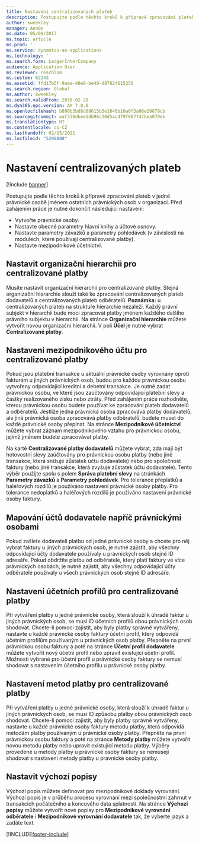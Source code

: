 ```yaml
---
title: Nastavení centralizovaných plateb
description: Postupujte podle těchto kroků k přípravě zpracování plateb v jedné právnické osobě jménem ostatních právnických osob v organizaci.
author: kweekley
manager: AnnBe
ms.date: 05/09/2017
ms.topic: article
ms.prod: ''
ms.service: dynamics-ax-applications
ms.technology: ''
ms.search.form: LedgerInterCompany
audience: Application User
ms.reviewer: roschlom
ms.custom: 62243
ms.assetid: ffd17b5f-9aea-40e0-be49-d8702f615256
ms.search.region: Global
ms.author: kweekley
ms.search.validFrom: 2016-02-28
ms.dyn365.ops.version: AX 7.0.0
ms.openlocfilehash: b890b3bd8d88615b3e1846b10a0f3a06e29679cb
ms.sourcegitcommit: eaf330dbee1db96c20d5ac479f007747bea079eb
ms.translationtype: HT
ms.contentlocale: cs-CZ
ms.lasthandoff: 02/15/2021
ms.locfileid: "5208888"
---
```

# <a name="set-up-centralized-payments"></a>Nastavení centralizovaných plateb

[!include [banner](../includes/banner.md)]

Postupujte podle těchto kroků k přípravě zpracování plateb v jedné právnické osobě jménem ostatních právnických osob v organizaci. Před zahájením práce je nutné dokončit následující nastavení:

-   Vytvořte právnické osoby.
-   Nastavte obecné parametry hlavní knihy a účtové osnovy.
-   Nastavte parametry závazků a parametry pohledávek (v závislosti na modulech, které používají centralizované platby).
-   Nastavte mezipodnikové účetnictví.

## <a name="set-up-an-organizational-hierarchy-for-centralized-payments"></a>Nastavit organizační hierarchii pro centralizované platby
Musíte nastavit organizační hierarchii pro centralizované platby. Stejná organizační hierarchie slouží také ke zpracování centralizovaných plateb dodavatelů a centralizovaných plateb odběratelů. **Poznámka:** u centralizovaných plateb na struktuře hierarchie nezáleží. Každý právní subjekt v hierarchii bude moci zpracovat platby jménem každého dalšího právního subjektu v hierarchii. Na stránce **Organizační hierarchie** můžete vytvořit novou organizační hierarchii. V poli **Účel** je nutné vybrat **Centralizované platby**. 

## <a name="set-up-an-intercompany-account-for-centralized-payments"></a>Nastavení mezipodnikového účtu pro centralizované platby
Pokud jsou platební transakce u aktuální právnické osoby vyrovnány oproti fakturám u jiných právnických osob, budou pro každou právnickou osobu vytvořeny odpovídající kreditní a debetní transakce. Je nutné zadat právnickou osobu, ve které jsou zaúčtovány odpovídající platební slevy a částky realizovaného zisku nebo ztráty. Před zahájením práce rozhodněte, kterou právnickou osobu budete používat ke zpracování plateb dodavatelů a odběratelů. Jestliže jedna právnická osoba zpracovává platby dodavatelů, ale jiná právnická osoba zpracovává platby odběratelů, budete muset do každé právnické osoby přepínat. Na stránce **Mezipodnikové účetnictví** můžete vybrat záznam mezipodnikového vztahu pro právnickou osobu, jejímž jménem budete zpracovávat platby. 

Na kartě **Centralizované platby dodavatelů** můžete vybrat, zda mají být hotovostní slevy zaúčtovány pro právnickou osobu platby (nebo jiné transakce, která snižuje zůstatek účtu dodavatele) nebo pro společnost faktury (nebo jiné transakce, která zvyšuje zůstatek účtu dodavatele). Tento výběr použijte spolu s polem **Správa platební slevy** na stránkách **Parametry závazků** a **Parametry pohledávek**. Pro tolerance přeplatků a haléřových rozdílů je používáno nastavení právnické osoby platby. Pro tolerance nedoplatků a haléřových rozdílů je používáno nastavení právnické osoby faktury.

## <a name="map-vendor-accounts-across-legal-entities"></a>Mapování účtů dodavatele napříč právnickými osobami
Pokud zašlete dodavateli platbu od jedné právnické osoby a chcete pro něj vybrat faktury u jiných právnických osob, je nutné zajistit, aby všechny odpovídající účty dodavatele používaly u právnických osob stejné ID adresáře. Pokud obdržíte platbu od odběratele, který platí faktury ve více právnických osobách, je nutné zajistit, aby všechny odpovídající účty odběratele používaly u všech právnických osob stejné ID adresáře.

## <a name="set-up-posting-profiles-for-centralized-payments"></a>Nastavení účetních profilů pro centralizované platby
Při vytváření platby u jedné právnické osoby, která slouží k úhradě faktur u jiných právnických osob, se musí ID účetních profilů obou právnických osob shodovat. Chcete-li pomoci zajistit, aby byly platby správně vytvářeny, nastavte u každé právnické osoby faktury účetní profil, který odpovídá účetním profilům používaným u právnických osob platby. Přepněte na první právnickou osobu faktury a poté na stránce **Účetní profil dodavatele** můžete vytvořit nový účetní profil nebo upravit existující účetní profil. Možnosti vybrané pro účetní profil u právnické osoby faktury se nemusí shodovat s nastavením účetního profilu u právnické osoby platby.

## <a name="set-up-methods-of-payment-for-centralized-payments"></a>Nastavení metod platby pro centralizované platby
Při vytváření platby u jedné právnické osoby, která slouží k úhradě faktur u jiných právnických osob, se musí ID způaobu platby obou právnických osob shodovat. Chcete-li pomoci zajistit, aby byly platby správně vytvářeny, nastavte u každé právnické osoby faktury metodu platby, která odpovídá metodám platby používaným u právnické osoby platby. Přepněte na první právnickou osobu faktury a poté na stránce **Metody platby** můžete vytvořit novou metodu platby nebo upravit existující metodu platby. Výběry provedené u metody platby u právnické osoby faktury se nemusejí shodovat s nastavení metody platby u právnické osoby platby.

## <a name="set-up-default-descriptions"></a>Nastavit výchozí popisy
Výchozí popis můžete definovat pro mezipodnikové doklady vyrovnání. Výchozí popis je v průběhu procesu vyrovnání mezi společnostmi zahrnut v transakcích počátečního a koncového data splatnosti. Na stránce **Výchozí popisy** můžete vytvořit nové popisy pro **Mezipodnikové vyrovnání odběratele** i **Mezipodnikové vyrovnání dodavatele** tak, že vyberte jazyk a zadáte text.





[!INCLUDE[footer-include](../../includes/footer-banner.md)]